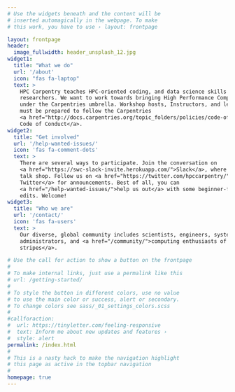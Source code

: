 ```yaml
---
# Use the widgets beneath and the content will be
# inserted automagically in the webpage. To make
# this work, you have to use › layout: frontpage

layout: frontpage
header:
  image_fullwidth: header_unsplash_12.jpg
widget1:
  title: "What we do"
  url: '/about'
  icon: "fas fa-laptop"
  text: >
    HPC Carpentry teaches HPC-oriented coding, and data science skills to
    researchers. We want to work towards bringing High Performance Computing
    under the Carpentries umbrella. Workshop hosts, Instructors, and learners
    must be prepared to follow the Carpentries
    <a href="http://docs.carpentries.org/topic_folders/policies/code-of-conduct.html">
    Code of Conduct</a>.
widget2:
  title: "Get involved"
  url: '/help-wanted-issues/'
  icon: 'fas fa-comment-dots'
  text: >
    There are several ways to participate. Join the conversation on
    <a href="https://swc-slack-invite.herokuapp.com/">Slack</a>, where we
    talk shop. Follow us on <a href="https://twitter.com/hpccarpentry/">
    Twitter</a> for announcements. Best of all, you can
    <a href="/help-wanted-issues/">help us out</a> with some beginner-friendly
    edits. Welcome!
widget3:
  title: "Who we are"
  url: '/contact/'
  icon: 'fas fa-users'
  text: >
    Our diverse, global community includes scientists, engineers, system
    administrators, and <a href="/community/">computing enthusiasts of all
    stripes</a>.

# Use the call for action to show a button on the frontpage
#
# To make internal links, just use a permalink like this
# url: /getting-started/
#
# To style the button in different colors, use no value
# to use the main color or success, alert or secondary.
# To change colors see sass/_01_settings_colors.scss
#
#callforaction:
#  url: https://tinyletter.com/feeling-responsive
#  text: Inform me about new updates and features ›
#  style: alert
permalink: /index.html
#
# This is a nasty hack to make the navigation highlight
# this page as active in the topbar navigation
#
homepage: true
---
```

